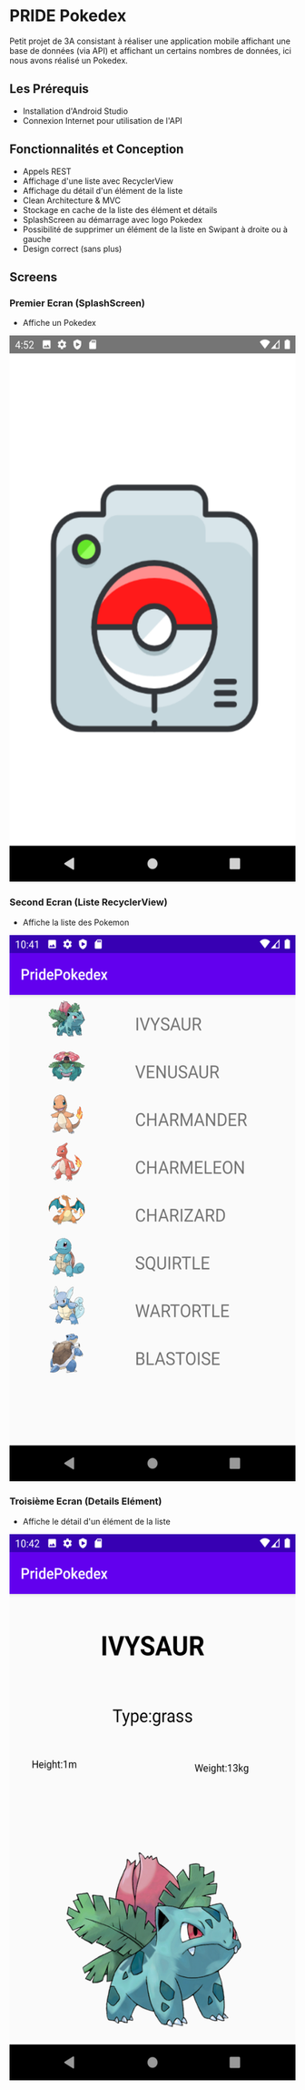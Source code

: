 # PRIDE Pokedex

Petit projet de 3A consistant à réaliser une application mobile affichant une base de données (via API) et affichant un certains nombres 
de données, ici nous avons réalisé un Pokedex.

## Les Prérequis

- Installation d'Android Studio
- Connexion Internet pour utilisation de l'API

## Fonctionnalités et Conception

- Appels REST
- Affichage d'une liste avec RecyclerView
- Affichage du détail d'un élément de la liste
- Clean Architecture & MVC
- Stockage en cache de la liste des élément et détails
- SplashScreen au démarrage avec logo Pokedex
- Possibilité de supprimer un élément de la liste en Swipant à droite ou à gauche
- Design correct (sans plus)

## Screens

### Premier Ecran (SplashScreen)

- Affiche un Pokedex
<img src="app/Screens/Splash.png" width="540" height="960" alt="Splash.png">

### Second Ecran (Liste RecyclerView)

- Affiche la liste des Pokemon
<img src="app/Screens/liste pokemon.png" width="540" height="960" alt="liste pokemon.png">

### Troisième Ecran (Details Elément)

- Affiche le détail d'un élément de la liste
<img src="app/Screens/Fiche detail pokemon.png" width="540" height="960" alt="Fiche detail pokemon.png">

